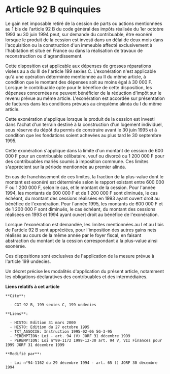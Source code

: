 # Article 92 B quinquies

Le gain net imposable retiré de la cession de parts ou actions mentionnées au 1 bis de l'article 92 B du code général des
impôts réalisée du 1er octobre 1993 au 30 juin 1994 peut, sur demande du contribuable, être exonéré lorsque le produit de la
cession est investi dans un délai de deux mois dans l'acquisition ou la construction d'un immeuble affecté exclusivement à
l'habitation et situé en France ou dans la réalisation de travaux de reconstruction ou d'agrandissement.

Cette disposition est applicable aux dépenses de grosses réparations visées au a du III de l'article 199 sexies C.
L'exonération n'est applicable qu'à une opération déterminée mentionnée au II du même article, à condition que le montant des
dépenses soit au moins égal à 30 000 F. Lorsque le contribuable opte pour le bénéfice de cette disposition, les dépenses
concernées ne peuvent bénéficier de la réduction d'impôt sur le revenu prévue au même article. L'exonération est accordée sur
présentation de factures dans les conditions prévues au cinquième alinéa du I du même article.

Cette exonération s'applique lorsque le produit de la cession est investi dans l'achat d'un terrain destiné à la construction
d'un logement individuel, sous réserve du dépôt du permis de construire avant le 30 juin 1995 et à condition que les
fondations soient achevées au plus tard le 30 septembre 1995.

Cette exonération s'applique dans la limite d'un montant de cession de 600 000 F pour un contribuable célibataire, veuf ou
divorcé ou 1 200 000 F pour des contribuables mariés soumis à imposition commune. Ces limites s'apprécient sur la période
mentionnée au premier alinéa.

En cas de franchissement de ces limites, la fraction de la plus-value dont le montant est exonéré est déterminée selon le
rapport existant entre 600 000 F ou 1 200 000 F, selon le cas, et le montant de la cession. Pour l'année 1994, les montants
de 600 000 F et de 1 200 000 F sont diminués, le cas échéant, du montant des cessions réalisées en 1993 ayant ouvert droit au
bénéfice de l'exonération. Pour l'année 1995, les montants de 600 000 F et de 1 200 000 F sont diminués, le cas échéant, du
montant des cessions réalisées en 1993 et 1994 ayant ouvert droit au bénéfice de l'exonération.

Lorsque l'exonération est demandée, les limites mentionnées au I et au I bis de l'article 92 B sont appréciées, pour
l'imposition des autres gains nets réalisés au cours de la même année par le foyer fiscal, en faisant abstraction du montant
de la cession correspondant à la plus-value ainsi exonérée.

Ces dispositions sont exclusives de l'application de la mesure prévue à l'article 199 undecies.

Un décret précise les modalités d'application du présent article, notamment les obligations déclaratives des contribuables et
des intermédiaires.

**Liens relatifs à cet article**

	**Cite**:

	  - CGI 92 B, 199 sexies C, 199 undecies

	**Liens**:

	  - HISTO: Edition 31 mars 2000
	  - HISTO: Edition du 27 octobre 1995
	  - TXT_ASSOCIE: Instruction 1995-02-06 5G-3-95
	  - PEREMPTION: Loi - art. 94 (V) JORF 31 décembre 1999
	  - PEREMPTION: Loi n°99-1172 1999-12-30 art. 94 V, VII Finances pour 1999 JORF 31 décembre 1999

	**Modifié par**:

	  - Loi n°94-1162 du 29 décembre 1994 - art. 65 () JORF 30 décembre 1994
